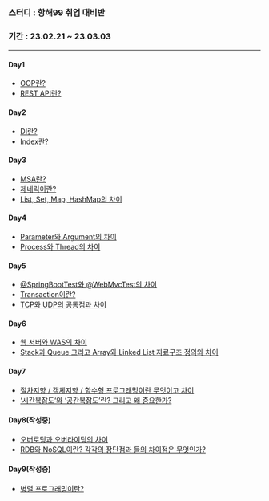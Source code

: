 ### 스터디 : 항해99 취업 대비반
### 기간 : 23.02.21 ~ 23.03.03
---
#### Day1
- [OOP란?](https://velog.io/@hjun0917/%EA%B0%9D%EC%B2%B4%EC%A7%80%ED%96%A5-%ED%94%84%EB%A1%9C%EA%B7%B8%EB%9E%98%EB%B0%8DOOP)
- [REST API란?](https://velog.io/@hjun0917/REST-API-9hru8bhh)

#### Day2
- [DI란?](https://velog.io/@hjun0917/DI-%EC%9D%98%EC%A1%B4%EC%84%B1-%EC%A3%BC%EC%9E%85)
- [Index란?](https://velog.io/@hjun0917/Index%EC%9D%B8%EB%8D%B1%EC%8A%A4)

#### Day3
- [MSA란?](https://velog.io/@hjun0917/MicroService-ArchitectureMSA)
- [제네릭이란?](https://velog.io/@hjun0917/%EC%A0%9C%EB%84%A4%EB%A6%ADGeneric)
- [List, Set, Map, HashMap의 차이](https://velog.io/@hjun0917/List-Set-Map-HashMap%EC%9D%98-%EC%B0%A8%EC%9D%B4)

#### Day4
- [Parameter와 Argument의 차이](https://velog.io/@hjun0917/Parameter-Argument)
- [Process와 Thread의 차이](https://velog.io/@hjun0917/Thread-Process)

#### Day5
- [@SpringBootTest와 @WebMvcTest의 차이](https://velog.io/@hjun0917/SpringBootTest-vs-WebMvcTest)
- [Transaction이란?](https://velog.io/@hjun0917/Transaction)
- [TCP와 UDP의 공통점과 차이](https://velog.io/@hjun0917/TCP-UDP)

#### Day6
- [웹 서버와 WAS의 차이](https://velog.io/@hjun0917/Web-Server-WAS)
- [Stack과 Queue 그리고 Array와 Linked List 자료구조 정의와 차이](https://velog.io/@hjun0917/%EC%9E%90%EB%A3%8C%EA%B5%AC%EC%A1%B0-Stack-Queue-ArrayList-LinkedList)

#### Day7
- [절차지향 / 객체지향 / 함수형 프로그래밍이란 무엇이고 차이](https://velog.io/@hjun0917/%EC%A0%88%EC%B0%A8%EC%A7%80%ED%96%A5-%EA%B0%9D%EC%B2%B4%EC%A7%80%ED%96%A5-%ED%95%A8%EC%88%98%ED%98%95-%ED%94%84%EB%A1%9C%EA%B7%B8%EB%9E%98%EB%B0%8D)
- [‘시간복잡도‘와 ‘공간복잡도’란? 그리고 왜 중요한가?](https://velog.io/@hjun0917/%EC%8B%9C%EA%B0%84%EB%B3%B5%EC%9E%A1%EB%8F%84%EC%99%80-%EA%B3%B5%EA%B0%84%EB%B3%B5%EC%9E%A1%EB%8F%84)

#### Day8(작성중)
- [오버로딩과 오버라이딩의 차이]()
- [RDB와 NoSQL이란? 각각의 장단점과 둘의 차이점은 무엇인가?]()

#### Day9(작성중)
- [병렬 프로그래밍이란?]()
